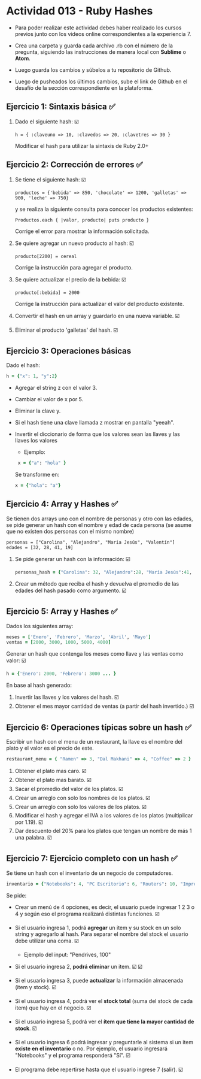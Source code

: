 # Actividad 013 - Ruby Hashes

- Para poder realizar este actividad debes haber realizado los cursos previos junto con los videos online correspondientes a la experiencia 7.

- Crea una carpeta y guarda cada archivo .rb con el número de la pregunta, siguiendo las instrucciones de manera local con **Sublime** o **Atom**.

- Luego guarda los cambios y súbelos a tu repositorio de Github.

- Luego de pusheados los últimos cambios, sube el link de Github en el desafío de la sección correspondiente en la plataforma.

## Ejercicio 1: Sintaxis básica :white_check_mark:
    
1. Dado el siguiente hash: :ballot_box_with_check:

    ~~~
    h = { :claveuno => 10, :clavedos => 20, :clavetres => 30 }
    ~~~

    Modificar el hash para utilizar la sintaxis de Ruby 2.0+

## Ejercicio 2: Corrección de errores :white_check_mark:
1. Se tiene el siguiente hash: :ballot_box_with_check:

    ~~~
    productos = {'bebida' => 850, 'chocolate' => 1200, 'galletas' => 900, 'leche' => 750}
    ~~~

    y se realiza la siguiente consulta para conocer los productos existentes:

    ~~~
    Productos.each { |valor, producto| puts producto }
    ~~~

    Corrige el error para mostrar la información solicitada.

2. Se quiere agregar un nuevo producto al hash: :ballot_box_with_check:

    ~~~
    producto[2200] = cereal
    ~~~
    
	Corrige la instrucción para agregar el producto.

3. Se quiere actualizar el precio de la bebida: :ballot_box_with_check:

	~~~
   producto[:bebida] = 2000
   ~~~
    
    Corrige la instrucción para actualizar el valor del producto existente.

4. Convertir el hash en un array y guardarlo en una nueva variable. :ballot_box_with_check:

5. Eliminar el producto 'galletas' del hash. :ballot_box_with_check:

## Ejercicio 3: Operaciones básicas

Dado el hash:

~~~ruby
h = {"x": 1, "y":2}
~~~

- Agregar el string z con el valor 3.
- Cambiar el valor de x por 5.
- Eliminar la clave y.
- Si el hash tiene una clave llamada z mostrar en pantalla "yeeah".
- Invertir el diccionario de forma que los valores sean las llaves y las llaves los valores
	- Ejemplo:
	
    ~~~rb
     x = {"a": "hola" } 
    ~~~
    Se transforme en:
    
    ~~~rb
    x = {"hola": "a"}
    ~~~

## Ejercicio 4: Array y Hashes :white_check_mark:

Se tienen dos arrays uno con el nombre de personas y otro con las edades, se pide generar un hash con el nombre y edad de cada persona (se asume que no existen dos personas con el mismo nombre)

~~~
personas = ["Carolina", "Alejandro", "Maria Jesús", "Valentín"]
edades = [32, 28, 41, 19]
~~~

1. Se pide generar un hash con la información: :ballot_box_with_check:

	~~~ruby
	personas_hash = {"Carolina": 32, "Alejandro":28, "María Jesús":41, "Valentín":19}
	~~~

2. Crear un método que reciba el hash y devuelva el promedio de las edades del hash pasado como argumento. :ballot_box_with_check:

## Ejercicio 5: Array y Hashes :white_check_mark:

Dados los siguientes array:

~~~ruby
meses = ['Enero', 'Febrero', 'Marzo', 'Abril', 'Mayo']
ventas = [2000, 3000, 1000, 5000, 4000]
~~~

Generar un hash que contenga los meses como llave y las ventas como valor: :ballot_box_with_check:

~~~ruby
h = {'Enero': 2000, 'Febrero': 3000 ... }
~~~

En base al hash generado:

1.  Invertir las llaves y los valores del hash. :ballot_box_with_check:
2.  Obtener el mes mayor cantidad de ventas (a partir del hash invertido.) :ballot_box_with_check:

## Ejercicio 6: Operaciones típicas sobre un hash :white_check_mark:
Escribir un hash con el menu de un restaurant, la llave es el nombre del plato y el valor es el precio de este.

~~~rb
restaurant_menu = { "Ramen" => 3, "Dal Makhani" => 4, "Coffee" => 2 }
~~~

1. Obtener el plato mas caro. :ballot_box_with_check:
2. Obtener el plato mas barato. :ballot_box_with_check:
3. Sacar el promedio del valor de los platos. :ballot_box_with_check:
4. Crear un arreglo con solo los nombres de los platos. :ballot_box_with_check:
5. Crear un arreglo con solo los valores de los platos. :ballot_box_with_check:
6. Modificar el hash y agregar el IVA a los valores de los platos (multiplicar por 1.19). :ballot_box_with_check:
7. Dar descuento del 20% para los platos que tengan un nombre de más 1 una palabra. :ballot_box_with_check:

## Ejercicio 7: Ejercicio completo con un hash :white_check_mark:

Se tiene un hash con el inventario de un negocio de computadores.

~~~ruby
inventario = {"Notebooks": 4, "PC Escritorio": 6, "Routers": 10, "Impresoras": 6}
~~~

Se pide:

- Crear un menú de 4 opciones, es decir, el usuario puede ingresar 1 2 3 o 4 y según eso el programa realizará distintas funciones. :ballot_box_with_check:

- Si el usuario ingresa 1, podrá **agregar** un item y su stock en un solo string y agregarlo al hash. Para separar el nombre del stock el usuario debe utilizar una coma. :ballot_box_with_check:
	- Ejemplo del input: "Pendrives, 100"

- Si el usuario ingresa 2, **podrá eliminar** un item. :ballot_box_with_check: :ballot_box_with_check:

- Si el usuario ingresa 3, puede **actualizar** la información almacenada (item y stock). :ballot_box_with_check:

- Si el usuario ingresa 4, podrá ver el **stock total** (suma del stock de cada item) que hay en el negocio. :ballot_box_with_check:

- Si el usuario ingresa 5, podrá ver el **ítem que tiene la mayor cantidad de stock**. :ballot_box_with_check:

- Si el usuario ingresa 6 podrá ingresar y preguntarle al sistema si un item **existe en el inventario** o no. Por ejemplo, el usuario ingresará "Notebooks" y el programa responderá "Sí". :ballot_box_with_check:

- El programa debe repertirse hasta que el usuario ingrese 7 (salir). :ballot_box_with_check: